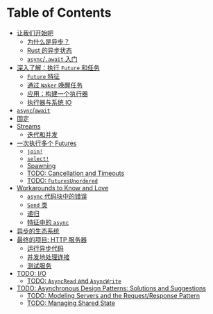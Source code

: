 # Table of Contents

- [让我们开始吧](01_getting_started/01_chapter_zh.md)
  - [为什么是异步？](01_getting_started/02_why_async_zh.md)
  - [Rust 的异步状态](01_getting_started/03_state_of_async_rust_zh.md)
  - [`async`/`.await` 入门](01_getting_started/04_async_await_primer_zh.md)
- [深入了解：执行 `Future` 和任务](02_execution/01_chapter_zh.md)
  - [`Future` 特征](02_execution/02_future_zh.md)
  - [通过 `Waker` 唤醒任务](02_execution/03_wakeups_zh.md)
  - [应用：构建一个执行器](02_execution/04_executor_zh.md)
  - [执行器与系统 IO](02_execution/05_io_zh.md)
- [`async`/`await`](03_async_await/01_chapter_zh.md)
- [固定](04_pinning/01_chapter_zh.md)
- [Streams](05_streams/01_chapter_zh.md)
  - [迭代和并发](05_streams/02_iteration_and_concurrency_zh.md)
- [一次执行多个 Futures](06_multiple_futures/01_chapter_zh.md)
  - [`join!`](06_multiple_futures/02_join_zh.md)
  - [`select!`](06_multiple_futures/03_select_zh.md)
  - [Spawning](06_multiple_futures/04_spawning_zh.md)
  - [TODO: Cancellation and Timeouts]()
  - [TODO: `FuturesUnordered`]()
- [Workarounds to Know and Love](07_workarounds/01_chapter_zh.md)
  - [`async` 代码块中的错误](07_workarounds/02_err_in_async_blocks_zh.md)
  - [`Send` 类](07_workarounds/03_send_approximation_zh.md)
  - [递归](07_workarounds/04_recursion_zh.md)
  - [特征中的 `async`](07_workarounds/05_async_in_traits_zh.md)
- [异步的生态系统](08_ecosystem/00_chapter_zh.md)
- [最终的项目: HTTP 服务器](09_example/00_intro_zh.md)
  - [运行异步代码](09_example/01_running_async_code_zh.md)
  - [并发地处理连接](09_example/02_handling_connections_concurrently_zh.md)
  - [测试服务](09_example/03_tests_zh.md)
- [TODO: I/O]()
  - [TODO: `AsyncRead` and `AsyncWrite`]()
- [TODO: Asynchronous Design Patterns: Solutions and Suggestions]()
  - [TODO: Modeling Servers and the Request/Response Pattern]()
  - [TODO: Managing Shared State]()
